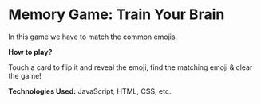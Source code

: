 # Memory Game: Train Your Brain
In this game we have to match the common emojis.


<b>How to play?</b>

Touch a card to flip it and reveal the emoji, find the matching emoji & clear the game!



<b>Technologies Used:</b> JavaScript, HTML, CSS, etc.
